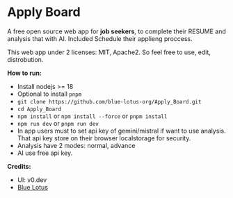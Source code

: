 # Apply Board
A free open source web app for **job seekers**, to complete their RESUME and analysis that with AI. Included Schedule their applieng proccess.

This web app under 2 licenses: MIT, Apache2. So feel free to use, edit, distrobution.

**How to run:**
- Install nodejs >= 18
- Optional to install `pnpm`
- `git clone https://github.com/blue-lotus-org/Apply_Board.git`
- `cd Apply_Board`
- `npm install` or `npm install --force` or `pnpm install`
- `npm run dev` or `pnpm run dev`
- In app users must to set api key of gemini/mistral if want to use analysis. That api key store on their browser localstorage for security.
- Analysis have 2 modes: normal, advance
- AI use free api key.

**Credits:**
- UI: v0.dev
- [Blue Lotus](https://lotuschain.org)